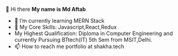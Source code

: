 👋 Hi there
**My name is Md Aftab**
- 🌱 I’m currently learning MERN Stack
- 👀 My Core Skills: Javascript,React,Redux
-    My Highest Qualification: Diploma in Computer Engineering and currently Pursuing BTtech(IT) 5th Sem from MSIT,Delhi.
- 📫 How to reach me portfolio at shakha.tech


